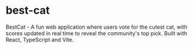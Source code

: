 # best-cat
BestCat - A fun web application where users vote for the cutest cat, with scores updated in real time to reveal the community's top pick. Built with React, TypeScript and Vite.
